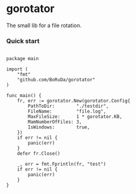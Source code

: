 # gorotator
The small lib for a file rotation.

### Quick start
```golang

package main

import (
	"fmt"
	"github.com/BoRuDa/gorotator"
)

func main() {
	fr, err := gorotator.New(gorotator.Config{
		PathToDir:        "./testdir",
		FileName:         "file.log",
		MaxFileSize:      1 * gorotator.KB,
		MamNumberOfFiles: 3,
		IsWindows:        true,
	})
	if err != nil {
		panic(err)
	}
	defer fr.Close()

	_, err = fmt.Fprintln(fr, "test")
	if err != nil {
		panic(err)
	}
}


```
